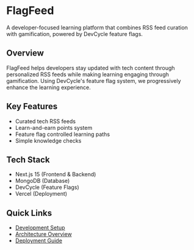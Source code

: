 # FlagFeed

A developer-focused learning platform that combines RSS feed curation with gamification, powered by
DevCycle feature flags.

## Overview

FlagFeed helps developers stay updated with tech content through personalized RSS feeds while making
learning engaging through gamification. Using DevCycle's feature flag system, we progressively
enhance the learning experience.

## Key Features

- Curated tech RSS feeds
- Learn-and-earn points system
- Feature flag controlled learning paths
- Simple knowledge checks

## Tech Stack

- Next.js 15 (Frontend & Backend)
- MongoDB (Database)
- DevCycle (Feature Flags)
- Vercel (Deployment)

## Quick Links

- [Development Setup](./DEVELOPMENT.md)
- [Architecture Overview](./ARCHITECTURE.md)
- [Deployment Guide](./DEPLOYMENT.md)
